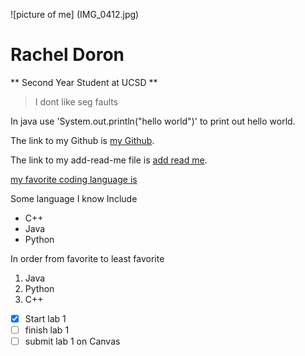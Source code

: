 ![picture of me] (IMG_0412.jpg)
# Rachel Doron 
** Second Year Student at UCSD ** 
> I dont like seg faults 

In java use 'System.out.println("hello world")' to print out hello world.  

The link to my Github is [my Github](https://github.com/rdoron/CSE110-lab1).

The link to my add-read-me file is [add read me](https://github.com/rdoron/CSE110-lab1/tree/add-read-me#cse110-lab1). 

[my favorite coding language is](CSE110-lab1/README.md) 

Some language I know Include 
- C++
- Java
- Python 
  

In order from favorite to least favorite 
1. Java 
2. Python 
3. C++ 

- [x] Start lab 1
- [ ] finish lab 1 
- [ ] submit lab 1 on Canvas 
